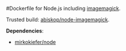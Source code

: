 #Dockerfile for Node.js including [imagemagick](http://www.imagemagick.org/).

Trusted build: [abiskop/node-imagemagick](https://index.docker.io/u/abiskop/node-imagemagick/).

**Dependencies**:
- [mirkokiefer/node](https://github.com/mirkokiefer/node)
